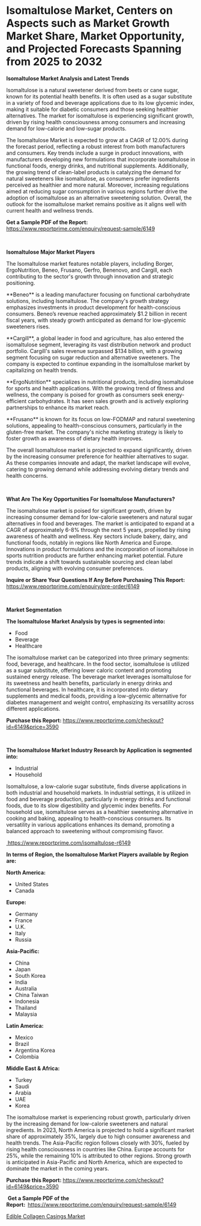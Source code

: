<p><h1>Isomaltulose Market, Centers on Aspects such as Market Growth Market Share, Market Opportunity, and Projected Forecasts Spanning from 2025 to 2032</h1></p><p><strong>Isomaltulose Market Analysis and Latest Trends</strong></p>
<p><p>Isomaltulose is a natural sweetener derived from beets or cane sugar, known for its potential health benefits. It is often used as a sugar substitute in a variety of food and beverage applications due to its low glycemic index, making it suitable for diabetic consumers and those seeking healthier alternatives. The market for isomaltulose is experiencing significant growth, driven by rising health consciousness among consumers and increasing demand for low-calorie and low-sugar products. </p><p>The Isomaltulose Market is expected to grow at a CAGR of 12.00% during the forecast period, reflecting a robust interest from both manufacturers and consumers. Key trends include a surge in product innovations, with manufacturers developing new formulations that incorporate isomaltulose in functional foods, energy drinks, and nutritional supplements. Additionally, the growing trend of clean-label products is catalyzing the demand for natural sweeteners like isomaltulose, as consumers prefer ingredients perceived as healthier and more natural. Moreover, increasing regulations aimed at reducing sugar consumption in various regions further drive the adoption of isomaltulose as an alternative sweetening solution. Overall, the outlook for the isomaltulose market remains positive as it aligns well with current health and wellness trends.</p></p>
<p><strong>Get a Sample PDF of the Report:&nbsp;</strong> <a href="https://www.reportprime.com/enquiry/request-sample/6149?utm_campaign=3067&utm_medium=2&utm_source=Github&utm_content=ia&utm_term=19032025&utm_id=isomaltulose">https://www.reportprime.com/enquiry/request-sample/6149</a></p>
<p>&nbsp;</p>
<p><strong>Isomaltulose Major Market Players</strong></p>
<p><p>The Isomaltulose market features notable players, including Borger, ErgoNutrition, Beneo, Frusano, Gerfro, Benenovo, and Cargill, each contributing to the sector's growth through innovation and strategic positioning.</p><p>**Beneo** is a leading manufacturer focusing on functional carbohydrate solutions, including Isomaltulose. The company's growth strategy emphasizes investments in product development for health-conscious consumers. Beneo’s revenue reached approximately $1.2 billion in recent fiscal years, with steady growth anticipated as demand for low-glycemic sweeteners rises.</p><p>**Cargill**, a global leader in food and agriculture, has also entered the isomaltulose segment, leveraging its vast distribution network and product portfolio. Cargill's sales revenue surpassed $134 billion, with a growing segment focusing on sugar reduction and alternative sweeteners. The company is expected to continue expanding in the isomaltulose market by capitalizing on health trends.</p><p>**ErgoNutrition** specializes in nutritional products, including isomaltulose for sports and health applications. With the growing trend of fitness and wellness, the company is poised for growth as consumers seek energy-efficient carbohydrates. It has seen sales growth and is actively exploring partnerships to enhance its market reach.</p><p>**Frusano** is known for its focus on low-FODMAP and natural sweetening solutions, appealing to health-conscious consumers, particularly in the gluten-free market. The company's niche marketing strategy is likely to foster growth as awareness of dietary health improves.</p><p>The overall Isomaltulose market is projected to expand significantly, driven by the increasing consumer preference for healthier alternatives to sugar. As these companies innovate and adapt, the market landscape will evolve, catering to growing demand while addressing evolving dietary trends and health concerns.</p></p>
<p>&nbsp;</p>
<p><strong>What Are The Key Opportunities For Isomaltulose Manufacturers?</strong></p>
<p><p>The isomaltulose market is poised for significant growth, driven by increasing consumer demand for low-calorie sweeteners and natural sugar alternatives in food and beverages. The market is anticipated to expand at a CAGR of approximately 6-8% through the next 5 years, propelled by rising awareness of health and wellness. Key sectors include bakery, dairy, and functional foods, notably in regions like North America and Europe. Innovations in product formulations and the incorporation of isomaltulose in sports nutrition products are further enhancing market potential. Future trends indicate a shift towards sustainable sourcing and clean label products, aligning with evolving consumer preferences.</p></p>
<p><strong>Inquire or Share Your Questions If Any Before Purchasing This Report:</strong> <a href="https://www.reportprime.com/enquiry/pre-order/6149?utm_campaign=3067&utm_medium=2&utm_source=Github&utm_content=ia&utm_term=19032025&utm_id=isomaltulose">https://www.reportprime.com/enquiry/pre-order/6149</a></p>
<p>&nbsp;</p>
<p><strong>Market Segmentation</strong></p>
<p><strong>The Isomaltulose Market Analysis by types is segmented into:</strong></p>
<p><ul><li>Food</li><li>Beverage</li><li>Healthcare</li></ul></p>
<p><p>The isomaltulose market can be categorized into three primary segments: food, beverage, and healthcare. In the food sector, isomaltulose is utilized as a sugar substitute, offering lower caloric content and promoting sustained energy release. The beverage market leverages isomaltulose for its sweetness and health benefits, particularly in energy drinks and functional beverages. In healthcare, it is incorporated into dietary supplements and medical foods, providing a low-glycemic alternative for diabetes management and weight control, emphasizing its versatility across different applications.</p></p>
<p><strong>Purchase this Report:&nbsp;</strong><a href="https://www.reportprime.com/checkout?id=6149&price=3590&utm_campaign=3067&utm_medium=2&utm_source=Github&utm_content=ia&utm_term=19032025&utm_id=isomaltulose">https://www.reportprime.com/checkout?id=6149&price=3590</a></p>
<p>&nbsp;</p>
<p><strong>The Isomaltulose Market Industry Research by Application is segmented into:</strong></p>
<p><ul><li>Industrial</li><li>Household</li></ul></p>
<p><p>Isomaltulose, a low-calorie sugar substitute, finds diverse applications in both industrial and household markets. In industrial settings, it is utilized in food and beverage production, particularly in energy drinks and functional foods, due to its slow digestibility and glycemic index benefits. For household use, isomaltulose serves as a healthier sweetening alternative in cooking and baking, appealing to health-conscious consumers. Its versatility in various applications enhances its demand, promoting a balanced approach to sweetening without compromising flavor.</p></p>
<p><a href="https://www.reportprime.com/isomaltulose-r6149?utm_campaign=3067&utm_medium=2&utm_source=Github&utm_content=ia&utm_term=19032025&utm_id=isomaltulose">&nbsp;https://www.reportprime.com/isomaltulose-r6149</a></p>
<p><strong>In terms of Region, the Isomaltulose Market Players available by Region are:</strong></p>
<p>
    <p> <strong> North America: </strong>
        <ul>
            <li>United States</li>
            <li>Canada</li>
        </ul>
        </p> 
    <p> <strong> Europe: </strong>
        <ul>
            <li>Germany</li>
            <li>France</li>
            <li>U.K.</li>
            <li>Italy</li>
            <li>Russia</li>
        </ul>
        </p> 
    <p> <strong> Asia-Pacific: </strong>
        <ul>
            <li>China</li>
            <li>Japan</li>
            <li>South Korea</li>
            <li>India</li>
            <li>Australia</li>
            <li>China Taiwan</li>
            <li>Indonesia</li>
            <li>Thailand</li>
            <li>Malaysia</li>
        </ul>
        </p> 
    <p> <strong> Latin America: </strong>
        <ul>
            <li>Mexico</li>
            <li>Brazil</li>
            <li>Argentina Korea</li>
            <li>Colombia</li>
        </ul>
        </p> 
    <p> <strong> Middle East & Africa: </strong>
        <ul>
            <li>Turkey</li>
            <li>Saudi</li>
            <li>Arabia</li>
            <li>UAE</li>
            <li>Korea</li>
        </ul>
    </p>
    </p>
<p><p>The isomaltulose market is experiencing robust growth, particularly driven by the increasing demand for low-calorie sweeteners and natural ingredients. In 2023, North America is projected to hold a significant market share of approximately 35%, largely due to high consumer awareness and health trends. The Asia-Pacific region follows closely with 30%, fueled by rising health consciousness in countries like China. Europe accounts for 25%, while the remaining 10% is attributed to other regions. Strong growth is anticipated in Asia-Pacific and North America, which are expected to dominate the market in the coming years.</p></p>
<p><strong>Purchase this Report: </strong><a href="https://www.reportprime.com/checkout?id=6149&price=3590&utm_campaign=3067&utm_medium=2&utm_source=Github&utm_content=ia&utm_term=19032025&utm_id=isomaltulose">https://www.reportprime.com/checkout?id=6149&price=3590</a></p>
<p>&nbsp;<strong>Get a Sample PDF of the Report:&nbsp;&nbsp;</strong><a href="https://www.reportprime.com/enquiry/request-sample/6149?utm_campaign=3067&utm_medium=2&utm_source=Github&utm_content=ia&utm_term=19032025&utm_id=isomaltulose">https://www.reportprime.com/enquiry/request-sample/6149</a></p>
<p><strong></strong></p>
<p><p><a href="https://github.com/ezahdyre/Market-Research-Report-List-1/blob/main/edible-collagen-casings-market.md?utm_campaign=3067&utm_medium=2&utm_source=Github&utm_content=ia&utm_term=19032025&utm_id=isomaltulose">Edible Collagen Casings Market</a></p></p>